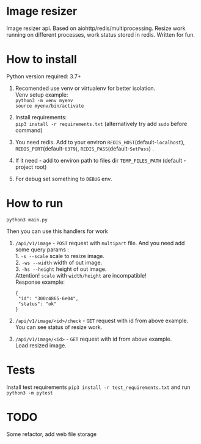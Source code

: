 # Image resizer

Image resizer api. Based on aiohttp/redis/multiprocessing.
Resize work running on different processes, work status stored in redis.
Written for fun.


# How to install
Python version required: 3.7+
1. Recomended use venv or virtualenv for better isolation.\
   Venv setup example: \
   `python3 -m venv myenv`\
   `source myenv/bin/activate`
2. Install requirements: \
   `pip3 install -r requirements.txt` (alternatively try add `sudo` before command)
   
3. You need redis. Add to your environ `REDIS_HOST`(default-`localhost`), 
`REDIS_PORT`(default-`6379`), `REDIS_PASS`(default-`SetPass`) .

4. If it need - add to environ path to files dir `TEMP_FILES_PATH` (default - project root)

5. For debug set something to `DEBUG` env.

# How to run

`python3 main.py`

Then you can use this handlers for work
1) `/api/v1/image` - `POST` request with `multipart` file. And you need add some query params : \
        1. `-s --scale` scale to resize image. \
        2. `-ws --width` width of out image. \
        3. `-hs --height` height of out image. \
   Attention! `scale` with `width/height` are incompatible!     
   Response example:
   ```
   {
    "id": "300c4865-6e04",
    "status": "ok"
   }
   ```
2) `/api/v1/image/<id>/check` - `GET` request with id from above example.        
    You can see status of resize work.

3) `/api/v1/image/<id>` - `GET` request with id from above example.  
    Load resized image.      

# Tests
Install test requirements `pip3 install -r test_requirements.txt` and run `python3 -m pytest`

# TODO
Some refactor, add web file storage 
